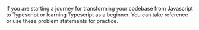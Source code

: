 If you are starting a journey for transforming your codebase from Javascript to Typescript or learning Typescript as a beginner.
You can take reference or use these problem statements for practice.
